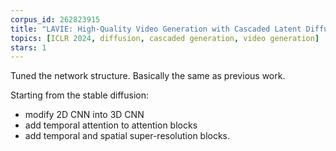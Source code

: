 ```yaml
---
corpus_id: 262823915
title: "LAVIE: High-Quality Video Generation with Cascaded Latent Diffusion Models"
topics: [ICLR 2024, diffusion, cascaded generation, video generation]
stars: 1
---
```


Tuned the network structure. Basically the same as previous work.

Starting from the stable diffusion:
- modify 2D CNN into 3D CNN
- add temporal attention to attention blocks
- add temporal and spatial super-resolution blocks.
